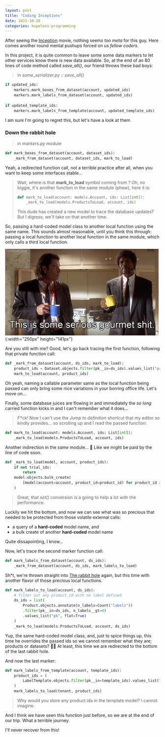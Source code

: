 ```yaml
---
layout: post
title: "Coding Inceptions"
date: 2021-10-28
categories: hopeless-programming
---
```


After seeing the [Inception](https://www.imdb.com/title/tt1375666/) movie,
nothing seems _too meta_ for this guy. Here comes another round mental pushups
forced on us _fellow coders_.

In this project, it is quite common to leave some some data markers to let other
services know there is new data available. So, at the end of an 80 lines of code
method called _save_all()_, our friend throws these bad boys:

> in _some_serializer.py :: save_all()_

```python
if updated_ids:
    markers.mark_boxes_from_dataset(account, updated_ids)
    markers.mark_labels_from_dataset(account, updated_ids)

if updated_template_ids:
    markers.mark_labels_from_template(account, updated_template_ids)
```


I am sure I'm going to regret this, but let's have a look at them



### Down the rabbit hole


> in _markers.py_ module

```python
def mark_boxes_from_dataset(account, dataset_ids):
    _mark_from_dataset(account, dataset_ids, mark_to_load)
```


Yeah, a redirected function call, not a terrible practice after all, when you
want to keep some interfaces stable...

> Wait, where is that **mark_to_load** symbol coming from ?
> Oh, no biggie, it's another function in the same module (phew), here it is:
>
> ```python
> def mark_to_load(account: models.Account, ids: List[int]):
>     _mark_to_load(models.ProductsToLoad, account, ids)
> ```
>
> This dude has created a new model to trace the database updates? But I
> digress, we'll take on that another time.

So, passing a hard-coded model class to another local function using the same
name. This sounds almost reasonable, until you think this through: passing a
local function to another local function in the same module, which only calls a
third local function.

![This is some serious gourmet shit](./res/serious-gourmet.gif){:width="250px" height="141px"}


Are you still with me? Good, let's go back tracing the first function, following
that private function call:

```python
def _mark_from_dataset(account, ds_ids, mark_to_load):
    product_ids = Dataset.objects.filter(pk__in=ds_ids).values_list("product_id", flat=True)
    mark_to_load(account, product_ids)
```

Oh yeah, naming a callable parameter same as the local function being passed can
only bring some nice variations in your borring office life. Let's move on...

Finally, some database juices are flowing in and immediately the _so long_
carried function kicks in and I can't remember what it does...

> _F\*ck!_ Now I can't use the _Jump to definition_ shortcut that my editor so
> kindly provides... so scrolling up and I read the passed function:

```python
def mark_to_load(account: models.Account, ids: List[int]):
    _mark_to_load(models.ProductsToLoad, account, ids)
```


Another indirection in the _same_ module... 🤨 Like we might be paid by the line
of code soon.


```python
def _mark_to_load(model, account, product_ids):
    if not trial_ids:
        return
    model.objects.bulk_create(
        [model(account=account, product_id=product_id) for product_id in set(trial_ids)]
    )
```


> Great, that _set()_ conversion is a going to help a lot with the performance.


Luckily we hit the bottom, and now we can see what was so precious that needed to
be protected from those volatile external calls:

* a query of a **hard-coded** model name, and
* a bulk create of another **hard-coded** model name

Quite dissapointing, I know...

Now, let's trace the second marker function call:

```python
def mark_labels_from_dataset(account, ds_ids):
    _mark_from_dataset(account, ds_ids, mark_labels_to_load)

```

Sh\*t, we're thrown straight into [The rabbit hole](#the-rabbit-hole) again, but
this time with another flavor of those precious local functions.


```python
def mark_labels_to_load(account, ds_ids):
    # filter out any product_id with no label defined
    ds_ids = list(
        Product.objects.annotate(n_labels=Count("labels"))
        .filter(pk__in=ds_ids, n_labels__gt=0)
        .values_list("pk", flat=True)
    )
    _mark_to_load(models.ProductsToLoad, account, ds_ids)
```

Yup, the same hard-coded model class, and, just to spice things up, this time he
overrides the passed ids so we cannot remember what they are; products or
datasets? :man_facepalming: At least, this time we are redirected to the bottom
of the last rabbit hole.


And now the last marker:

```python
def mark_labels_from_template(account, template_ids):
    product_ids = (
        LabelTemplate.objects.filter(pk__in=template_ids).values_list("product_id", flat=True)
    )
    mark_labels_to_load(tenant, product_ids)
```

> Why would you store any product ids in the template model? I cannot imagine.


And I think we have seen this function just before, so we are at the end of our
trip. What a terrible journey.

I'll never recover from this!
